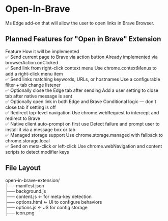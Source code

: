# Open-In-Brave
Ms Edge add-on that will allow the user to open links in Brave Browser.

## Planned Features for "Open in Brave" Extension

Feature	How it will be implemented  
✅ Send current page to Brave via action button	Already implemented via browserAction.onClicked  
✅ Send link from right-click context menu	Use chrome.contextMenus to add a right-click menu item  
✅ Send links matching keywords, URLs, or hostnames	Use a configurable filter + tab change listener  
✅ Optionally close the Edge tab after sending	Add a user setting to close tab after native message is sent  
✅ Optionally open link in both Edge and Brave	Conditional logic — don't close tab if setting is off  
✅ Redirect top-level navigation	Use chrome.webRequest to intercept and redirect to Brave  
✅ Native client auto-prompt on first use	Detect failure and prompt user to install it via a message box or tab  
✅ Managed storage support	Use chrome.storage.managed with fallback to chrome.storage.local  
✅ Send on meta-click or left-click	Use chrome.webNavigation and content scripts to detect modifier keys  

## File Layout

open-in-brave-extension/  
├── manifest.json  
├── background.js  
├── content.js              ← for meta-key detection  
├── options.html            ← UI to configure behaviors  
├── options.js              ← JS for config storage  
├── icon.png  

